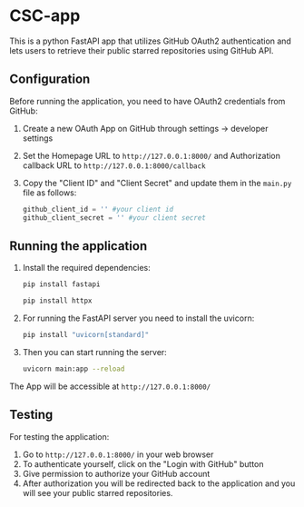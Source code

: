 # CSC-app

This is a python FastAPI app that utilizes GitHub OAuth2 authentication and lets users to retrieve their public starred repositories using GitHub API.

## Configuration

Before running the application, you need to have OAuth2 credentials from GitHub:

1. Create a new OAuth App on GitHub through settings -> developer settings
2. Set the Homepage URL to `http://127.0.0.1:8000/` and Authorization callback URL to `http://127.0.0.1:8000/callback`
3. Copy the "Client ID" and "Client Secret" and update them in the `main.py` file as follows:

    ```python
    github_client_id = '' #your client id
    github_client_secret = '' #your client secret
    ```

## Running the application

1. Install the required dependencies:

   ```bash
   pip install fastapi
   ```
   
   ```bash
   pip install httpx
   ```
   
2. For running the FastAPI server you need to install the uvicorn:
   
   ```bash
   pip install "uvicorn[standard]"
   ```

3. Then you can start running the server:

   ```bash
   uvicorn main:app --reload
   ```

The App will be accessible at `http://127.0.0.1:8000/`

## Testing

For testing the application:

1. Go to `http://127.0.0.1:8000/` in your web browser
2. To authenticate yourself, click on the "Login with GitHub" button
3. Give permission to authorize your GitHub account
4. After authorization you will be redirected back to the application and you will see your public starred repositories.
